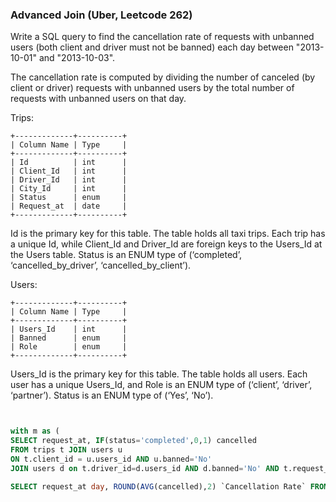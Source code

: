 ### Advanced Join (Uber, Leetcode 262)

Write a SQL query to find the cancellation rate of requests with unbanned users (both client and driver must not be banned) each day between "2013-10-01" and "2013-10-03".

The cancellation rate is computed by dividing the number of canceled (by client or driver) requests with unbanned users by the total number of requests with unbanned users on that day.

Trips:
```
+-------------+----------+
| Column Name | Type     |
+-------------+----------+
| Id          | int      |
| Client_Id   | int      |
| Driver_Id   | int      |
| City_Id     | int      |
| Status      | enum     |
| Request_at  | date     |     
+-------------+----------+
```
Id is the primary key for this table.
The table holds all taxi trips. Each trip has a unique Id, while Client_Id and Driver_Id are foreign keys to the Users_Id at the Users table.
Status is an ENUM type of (‘completed’, ‘cancelled_by_driver’, ‘cancelled_by_client’).

Users:
```
+-------------+----------+
| Column Name | Type     |
+-------------+----------+
| Users_Id    | int      |
| Banned      | enum     |
| Role        | enum     |
+-------------+----------+
```
Users_Id is the primary key for this table.
The table holds all users. Each user has a unique Users_Id, and Role is an ENUM type of (‘client’, ‘driver’, ‘partner’).
Status is an ENUM type of (‘Yes’, ‘No’).

```sql


with m as (
SELECT request_at, IF(status='completed',0,1) cancelled 
FROM trips t JOIN users u 
ON t.client_id = u.users_id AND u.banned='No' 
JOIN users d on t.driver_id=d.users_id AND d.banned='No' AND t.request_at BETWEEN "2013-10-01" AND "2013-10-03")

SELECT request_at day, ROUND(AVG(cancelled),2) `Cancellation Rate` FROM m GROUP BY request_at ORDER BY request_at
```
